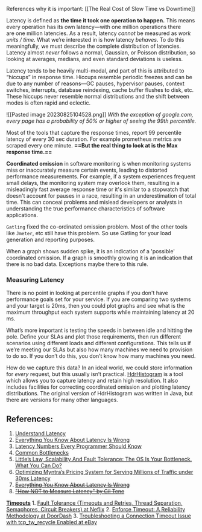 References why it is important: [[The Real Cost of Slow Time vs Downtime]]

Latency is defined as **the time it took one operation to happen.** This means every operation has its own latency—with one million operations there are one million latencies. As a result, latency _cannot_ be measured as _work units / time_. What we’re interested in is how latency _behaves_. To do this meaningfully, we must describe the complete distribution of latencies. Latency almost _never_ follows a normal, Gaussian, or Poisson distribution, so looking at averages, medians, and even standard deviations is useless.

Latency tends to be heavily multi-modal, and part of this is attributed to “hiccups” in response time. Hiccups resemble periodic freezes and can be due to any number of reasons—GC pauses, hypervisor pauses, context switches, interrupts, database reindexing, cache buffer flushes to disk, etc. These hiccups never resemble normal distributions and the shift between modes is often rapid and eclectic.

![[Pasted image 20230825104528.png]]
*With the exception of google.com, every page has a probability of 50% or higher of seeing the 99th percentile.*

Most of the tools that capture the response times, report 99 percentile latency of every 30 sec duration. For example prometheus metrics are scraped every one minute. **==But the real thing to look at is the Max response time.==** 

**Coordinated omission** in software monitoring is when monitoring systems miss or inaccurately measure certain events, leading to distorted performance measurements. For example, if a system experiences frequent small delays, the monitoring system may overlook them, resulting in a misleadingly fast average response time or it's similar to a stopwatch that doesn't account for pauses in a race, resulting in an underestimation of total time. This can conceal problems and mislead developers or analysts in understanding the true performance characteristics of software applications.

`Gatling` fixed the co-ordinated omission problem. Most of the other tools like `Jmeter`, etc still have this problem. So use Gatling for your load generation and reporting purposes. 

When a graph shows sudden spike, it is an indication of a 'possible' coordinated omission. If a graph is smoothly growing it is an indication that there is no bad data. Exceptions maybe there to this rule.

### Measuring Latency

There is no point in looking at percentile graphs if you don't have performance goals set for your service. If you are comparing two systems and your target is 20ms, then you could plot graphs and see what is the maximum throughput each system supports while maintaining latency at 20 ms.

What’s more important is testing the speeds in between idle and hitting the pole. Define your SLAs and plot those requirements, then run different scenarios using different loads and different configurations. This tells us if we’re meeting our SLAs but also how many machines we need to provision to do so. If you don’t do this, you don’t know how many machines you need.

How do we capture this data? In an ideal world, we could store information for _every_ request, but this usually isn’t practical. [HdrHistogram](http://hdrhistogram.org/) is a tool which allows you to capture latency and retain high resolution. It also includes facilities for correcting coordinated omission and plotting latency distributions. The original version of HdrHistogram was written in Java, but there are versions for many other languages.


## References:

1. [Understand Latency](http://highscalability.com/latency-everywhere-and-it-costs-you-sales-how-crush-it)
2. [Everything You Know About Latency Is Wrong](https://bravenewgeek.com/everything-you-know-about-latency-is-wrong/)
3. [Latency Numbers Every Programmer Should Know](http://norvig.com/21-days.html#answers)
4. [Common Bottlenecks](http://highscalability.com/blog/2012/5/16/big-list-of-20-common-bottlenecks.html)
5. [Little’s Law, Scalability And Fault Tolerance: The OS Is Your Bottleneck. What You Can Do?](http://highscalability.com/blog/2014/2/5/littles-law-scalability-and-fault-tolerance-the-os-is-your-b.html)
6. [Optimizing Myntra’s Pricing System for Serving Millions of Traffic under 30ms Latency](https://medium.com/myntra-engineering/optimizing-myntras-pricing-system-for-serving-millions-of-traffic-with-30ms-latency-73a7057affdf)
7. ~~[Everything You Know About Latency Is Wrong](https://bravenewgeek.com/everything-you-know-about-latency-is-wrong/)~~
8. ~~["How NOT to Measure Latency" by Gil Tene](https://www.youtube.com/watch?v=lJ8ydIuPFeU)~~

[**Timeouts**](https://www.javaworld.com/article/2824163/application-performance/stability-patterns-applied-in-a-restful-architecture.html)
	1. [Fault Tolerance (Timeouts and Retries, Thread Separation, Semaphores, Circuit Breakers) at Neflix](https://medium.com/netflix-techblog/fault-tolerance-in-a-high-volume-distributed-system-91ab4faae74a)
	2. [Enforce Timeout: A Reliability Methodology at DoorDash](https://doordash.engineering/2018/12/21/enforce-timeout-a-doordash-reliability-methodology/)
	3. [Troubleshooting a Connection Timeout Issue with tcp_tw_recycle Enabled at eBay](https://www.ebayinc.com/stories/blogs/tech/a-vip-connection-timeout-issue-caused-by-snat-and-tcp-tw-recycle/)

